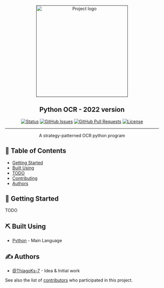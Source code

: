 <p align="center">
  <a href="" rel="noopener">
 <img width=300px height=300px src="https://user-images.githubusercontent.com/83460816/197318075-5671efa6-31d5-4720-91d3-675857949e2b.png" alt="Project logo"></a>
</p>
<h2 align="center">Python OCR - 2022 version</h2>

<div align="center">

[![Status](https://img.shields.io/badge/status-active-success.svg)]()
[![GitHub Issues](https://img.shields.io/github/issues/ThiagoKS-7/Python-Ocr-2022.svg)](https://github.com/ThiagoKS-7/Python-Ocr-2022/issues)
[![GitHub Pull Requests](https://img.shields.io/github/issues-pr/ThiagoKS-7/Python-Ocr-2022.svg)](https://github.com/ThiagoKS-7/Python-Ocr-2022/pulls)
[![License](https://img.shields.io/badge/license-GNUv3-blue.svg)](/LICENSE)

</div>

---

<p align="center"> A strategy-patterned OCR python program
    <br> 
</p>

## 📝 Table of Contents

- [Getting Started](#getting_started)
- [Built Using](#built_using)
- [TODO](../TODO.md)
- [Contributing](../CONTRIBUTING.md)
- [Authors](#authors)

## 🏁 Getting Started <a name = "getting_started"></a>
TODO

## ⛏️ Built Using <a name = "built_using"></a>

- [Python](https://www.python.org/) - Main Language

## ✍️ Authors <a name = "authors"></a>

- [@ThiagoKs-7](https://github.com/ThiagoKS-7) - Idea & Initial work

See also the list of [contributors](https://github.com/kylelobo/The-Documentation-Compendium/contributors) who participated in this project.
